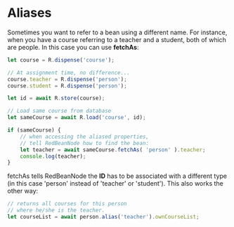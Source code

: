 # Aliases
Sometimes you want to refer to a bean using a different name. For instance, when you have a course referring to a teacher and a student, both of which are people. In this case you can use **fetchAs**:

```javascript
let course = R.dispense('course');

// At assignment time, no difference...
course.teacher = R.dispense('person');
course.student = R.dispense('person');

let id = await R.store(course);

// Load same course from database
let sameCourse = await R.load('course', id);

if (sameCourse) {
    // when accessing the aliased properties,
    // tell RedBeanNode how to find the bean:
    let teacher = await sameCourse.fetchAs( 'person' ).teacher;
    console.log(teacher);
}
```

fetchAs tells RedBeanNode the **ID** has to be associated with a different type (in this case 'person' instead of 'teacher' or 'student'). This also works the other way:

```javascript
// returns all courses for this person
// where he/she is the teacher.
let courseList = await person.alias('teacher').ownCourseList;
```
